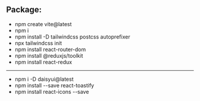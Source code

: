 ## Package:

- npm create vite@latest
- npm i
- npm install -D tailwindcss postcss autoprefixer
- npx tailwindcss init
- npm install react-router-dom
- npm install @reduxjs/toolkit
- npm install react-redux

---

- npm i -D daisyui@latest
- npm install --save react-toastify
- npm install react-icons --save
